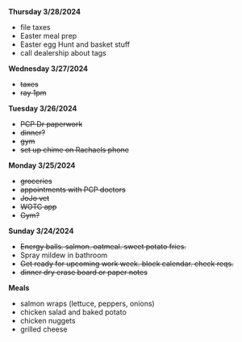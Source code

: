 **Thursday 3/28/2024**

* file taxes
* Easter meal prep
* Easter egg Hunt and basket stuff
* call dealership about tags


**Wednesday 3/27/2024**
* ~~taxes~~
* ~~ray 1pm~~

**Tuesday 3/26/2024**

* ~~PCP Dr paperwork~~
* ~~dinner?~~
* ~~gym~~
* ~~set up chime on Rachaels phone~~

**Monday 3/25/2024**

* ~~groceries~~
* ~~appointments with PCP doctors~~
* ~~JoJo vet~~
* ~~WOTC app~~
* ~~Gym?~~

**Sunday 3/24/2024**

* ~~Energy balls. salmon. oatmeal. sweet potato fries.~~
* Spray mildew in bathroom
* ~~Get ready for upcoming work week. block calendar. check reqs.~~
* ~~dinner dry erase board or paper notes~~

**Meals**

* salmon wraps (lettuce, peppers, onions)
* chicken salad and baked potato
* chicken nuggets
* grilled cheese
